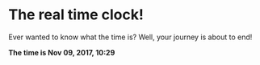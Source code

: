 # The real time clock!

Ever wanted to know what the time is? Well, your journey is about to end!

**The time is Nov 09, 2017, 10:29**